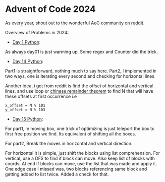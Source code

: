 # Advent of Code 2024



As every year, shout out to the wonderful [AoC community on reddit](https://www.reddit.com/r/adventofcode/).

Overview of Problems in 2024:

* [Day 1 Python](day01/solution.py):

As always day01 is just warming up. Some regex and Counter did the trick.

<!-- * [Day 2 Python](day02/solution.py):

* [Day 3 Python](03/d03.py): using logical operators in regex (**I**)
* [Day 4 Python](04/d04.py): operations on numpy arrays (rotate, diagonals) (**I**)
* [Day 5 Python](05/d05.py): set operations (**R**) and writing custom comparator for functools.cmp_to_key (**R**)
* [Day 6 Python](06/d06.py): storing grids in dictionaries (**R**)
* [Day 7 Python](07/d07.py): BFS (**R**) and Python operator (**R**) for a solution that's inefficient, but works; recursion (**I**) for an improved and much faster solution
* [Day 8 Python](08/d08.py): set operations (**R**)
* [Day 9 Python](09/d09.py): OH GOSH, WHAT THE HELL WAS THAT. Spent far too many hours debugging a seemingly simple solution, ended up refreshing itertools.cycle (**R**), deques (**R**) and thinking with pointers (**R**) before figuring out where the bug was
* [Day 10 Python](10/d10.py): iterative DFS (**R**)
* [Day 11 Python](11/d11.py): that you don't have to store everything that you count, just like [twice](https://github.com/Leftfish/Advent-of-Code-2021/blob/main/06/d06.py) in [2021](https://github.com/Leftfish/Advent-of-Code-2021/blob/main/14/d14.py) (**R**)
* [Day 12 Python](12/d12.py): BFS (**R**), finding islands in 2d grid (**R**) and finding sides of a 2D polygon (**L**)
* [Day 13 Python](13/d13.py): linear algebra (**I**) and Cramer's rule (**L**)  -->
* [Day 14 Python](day14/solution.py):

Part1 is straightforward, nothing much to say here.
Part2, I implemented in two ways, one is iterating every second and checking for horizontal lines.

Another idea, i got from reddit is find the offset of horizontal and vertical lines, and use loop or [chinese remainder theorem](https://en.wikipedia.org/wiki/Chinese_remainder_theorem) to find N that will have these offsets at first occurrence i.e

```
x_offset = N % 101
y_offset = N % 103
```

* [Day 15 Python](day15/solution.py):

For part1, In moving box, one trick of optimizing is just teleport the box to first free position we find. Its equivalent of shifting all the boxes.

For part2, Break the moves in horizontal and vertical direction. 

For horizontal it is simple, just shift the blocks using list comprehension. For vertical, use a DFS to find if block can move. Also keep list of blocks with coords. At end if blocks can move, use the list that was made and apply it.
One edge case I missed was, two blocks referencing same block and getting added to list twice. Added a check for that.